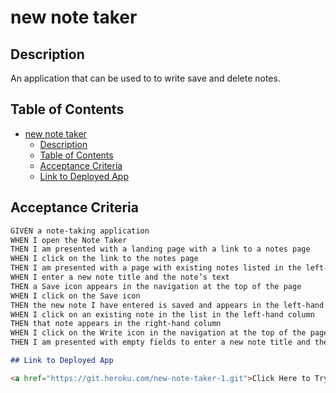 # new note taker
 
  ## Description 
  An application that can be used to to write save and delete notes. 

  ## Table of Contents
  
- [new note taker](#new-note-taker)
  - [Description](#description)
  - [Table of Contents](#table-of-contents)
  - [Acceptance Criteria](#acceptance-criteria)
  - [Link to Deployed App](#link-to-deployed-app)

## Acceptance Criteria
  ```md
  GIVEN a note-taking application
  WHEN I open the Note Taker
  THEN I am presented with a landing page with a link to a notes page
  WHEN I click on the link to the notes page
  THEN I am presented with a page with existing notes listed in the left-hand column, plus empty fields to enter a new note title and the note’s text in the right-hand   column
  WHEN I enter a new note title and the note’s text
  THEN a Save icon appears in the navigation at the top of the page
  WHEN I click on the Save icon
  THEN the new note I have entered is saved and appears in the left-hand column with the other existing notes
  WHEN I click on an existing note in the list in the left-hand column
  THEN that note appears in the right-hand column
  WHEN I click on the Write icon in the navigation at the top of the page
  THEN I am presented with empty fields to enter a new note title and the note’s text in the right-hand column

## Link to Deployed App

<a href="https://git.heroku.com/new-note-taker-1.git">Click Here to Try out The Note Taker App 🚀  </a>

